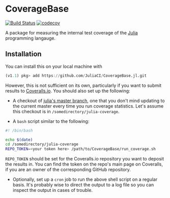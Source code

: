 # CoverageBase

[![Build Status](https://travis-ci.org/JuliaCI/CoverageBase.jl.svg?branch=master)](https://travis-ci.org/JuliaCI/CoverageBase.jl)
[![codecov](https://codecov.io/gh/JuliaCI/CoverageBase.jl/branch/master/graph/badge.svg)](https://codecov.io/gh/JuliaCI/CoverageBase.jl)

A package for measuring the internal test coverage of the [Julia](http://julialang.org/) programming langauge.

## Installation

You can install this on your local machine with
```julia
(v1.1) pkg> add https://github.com/JuliaCI/CoverageBase.jl.git
```

However, this is not sufficient on its own, particularly if you want to submit results to [Coveralls.io](https://coveralls.io/).  You should also set up the following:

- A checkout of [julia's master
  branch](https://github.com/JuliaLang/julia), one that you don't mind
  updating to the current master every time you run coverage
  statistics.  Let's assume this checkout is in
  `/somedirectory/julia-coverage`.

- A `bash` script similar to the following:
```sh
#! /bin/bash

echo $(date)
cd /somedirectory/julia-coverage
REPO_TOKEN=<your token here> /path/to/CoverageBase/run_coverage.sh
```
`REPO_TOKEN` should be set for the Coveralls.io repository you want to
deposit the results in. You can find the token on the repo's main page
on Coveralls, if you are an owner of the corresponding GitHub
repository.

- Optionally, set up a `cron` job to run the above shell script on a
  regular basis. It's probably wise to direct the output to a log file
  so you can inspect the output in cases of trouble.
